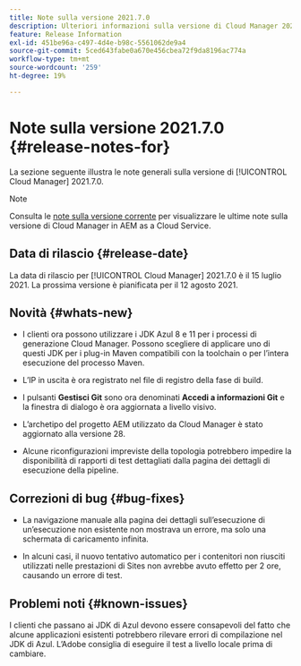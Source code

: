 ```yaml
---
title: Note sulla versione 2021.7.0
description: Ulteriori informazioni sulla versione di Cloud Manager 2021.7.0.
feature: Release Information
exl-id: 451be96a-c497-4d4e-b98c-5561062de9a4
source-git-commit: 5ced643fabe0a670e456cbea72f9da8196ac774a
workflow-type: tm+mt
source-wordcount: '259'
ht-degree: 19%

---
```


# Note sulla versione 2021.7.0 {#release-notes-for}

La sezione seguente illustra le note generali sulla versione di [!UICONTROL Cloud Manager] 2021.7.0.

>[!NOTE]
>Consulta le [note sulla versione corrente](https://experienceleague.adobe.com/en/docs/experience-manager-cloud-service/content/release-notes/cloud-manager/current#getting-access) per visualizzare le ultime note sulla versione di Cloud Manager in AEM as a Cloud Service.

## Data di rilascio {#release-date}

La data di rilascio per [!UICONTROL Cloud Manager] 2021.7.0 è il 15 luglio 2021.
La prossima versione è pianificata per il 12 agosto 2021.

## Novità {#whats-new}

* I clienti ora possono utilizzare i JDK Azul 8 e 11 per i processi di generazione Cloud Manager. Possono scegliere di applicare uno di questi JDK per i plug-in Maven compatibili con la toolchain o per l’intera esecuzione del processo Maven.

* L’IP in uscita è ora registrato nel file di registro della fase di build.

* I pulsanti **Gestisci Git** sono ora denominati **Accedi a informazioni Git** e la finestra di dialogo è ora aggiornata a livello visivo.

* L’archetipo del progetto AEM utilizzato da Cloud Manager è stato aggiornato alla versione 28.

* Alcune riconfigurazioni impreviste della topologia potrebbero impedire la disponibilità di rapporti di test dettagliati dalla pagina dei dettagli di esecuzione della pipeline.

## Correzioni di bug {#bug-fixes}

* La navigazione manuale alla pagina dei dettagli sull’esecuzione di un’esecuzione non esistente non mostrava un errore, ma solo una schermata di caricamento infinita.

* In alcuni casi, il nuovo tentativo automatico per i contenitori non riusciti utilizzati nelle prestazioni di Sites non avrebbe avuto effetto per 2 ore, causando un errore di test.

## Problemi noti {#known-issues}

I clienti che passano ai JDK di Azul devono essere consapevoli del fatto che alcune applicazioni esistenti potrebbero rilevare errori di compilazione nel JDK di Azul. L’Adobe consiglia di eseguire il test a livello locale prima di cambiare.
